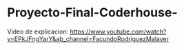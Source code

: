 # Proyecto-Final-Coderhouse-


Video de explicacion: https://www.youtube.com/watch?v=EPkJFngYarY&ab_channel=FacundoRodriguezMalaver
